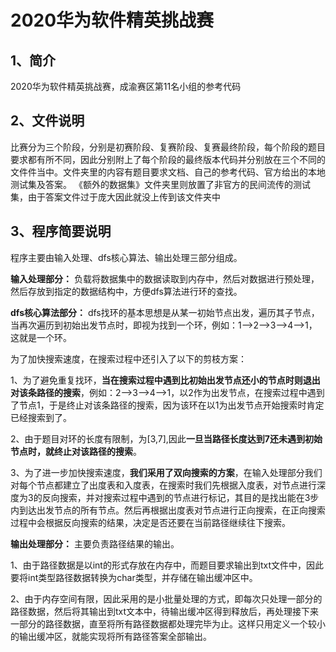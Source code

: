 # 2020华为软件精英挑战赛
## 1、简介
2020华为软件精英挑战赛，成渝赛区第11名小组的参考代码

## 2、文件说明
比赛分为三个阶段，分别是初赛阶段、复赛阶段、复赛最终阶段，每个阶段的题目要求都有所不同，因此分别附上了每个阶段的最终版本代码并分别放在三个不同的文件件当中。文件夹里的内容有题目要求文档、自己的参考代码、官方给出的本地测试集及答案。
《额外的数据集》文件夹里则放置了非官方的民间流传的测试集，由于答案文件过于庞大因此就没上传到该文件夹中

## 3、程序简要说明
程序主要由输入处理、dfs核心算法、输出处理三部分组成。


**输入处理部分：**
负载将数据集中的数据读取到内存中，然后对数据进行预处理，然后存放到指定的数据结构中，方便dfs算法进行环的查找。


**dfs核心算法部分：**
dfs找环的基本思想是从某一初始节点出发，遍历其子节点，当再次遍历到初始出发节点时，即视为找到一个环，例如：1-->2-->3-->4-->1，这就是一个环。


为了加快搜索速度，在搜索过程中还引入了以下的剪枝方案：

1、为了避免重复找环，**当在搜索过程中遇到比初始出发节点还小的节点时则退出对该条路径的搜索**，例如：2-->3-->4-->1，以2作为出发节点，在搜索过程中遇到了节点1，于是终止对该条路径的搜索，因为该环在以1为出发节点开始搜索时肯定已经搜索到了。

2、由于题目对环的长度有限制，为[3,7],因此**一旦当路径长度达到7还未遇到初始节点时，就终止对该路径的搜索**。

3、为了进一步加快搜索速度，**我们采用了双向搜索的方案**，在输入处理部分我们对每个节点都建立了出度表和入度表，在搜索时我们先根据入度表，对节点进行深度为3的反向搜索，并对搜索过程中遇到的节点进行标记，其目的是找出能在3步内到达出发节点的所有节点。然后再根据出度表对节点进行正向搜索，在正向搜索过程中会根据反向搜索的结果，决定是否还要在当前路径继续往下搜索。

**输出处理部分：**
主要负责路径结果的输出。

1、由于路径数据是以int的形式存放在内存中，而题目要求输出到txt文件中，因此要将int类型路径数据转换为char类型，并存储在输出缓冲区中。

2、由于内存空间有限，因此采用的是小批量处理的方式，即每次只处理一部分的路径数据，然后将其输出到txt文本中，待输出缓冲区得到释放后，再处理接下来一部分的路径数据，直至将所有路径数据都处理完毕为止。这样只用定义一个较小的输出缓冲区，就能实现将所有路径答案全部输出。